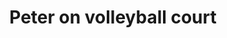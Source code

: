 ---
layout: post
title:  "Peter on volleyball court"
image: assets/images/15-10-07-10-29-44-297_deco.jpg
tags:
 - Gallery
---